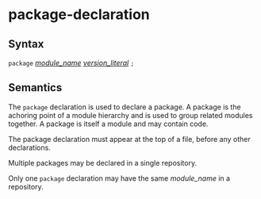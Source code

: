 # package-declaration

## Syntax

`package` [_module_name_](module_name.md) [_version_literal_](version_literal.md) `;`

## Semantics
The `package` declaration is used to declare a package. A package is the
achoring point of a module hierarchy and is used to group related modules
together. A package is itself a module and may contain code.

The package declaration must appear at the top of a file, before any other
declarations.

Multiple packages may be declared in a single repository.

Only one `package` declaration may have the same _module_name_ in a
repository.
